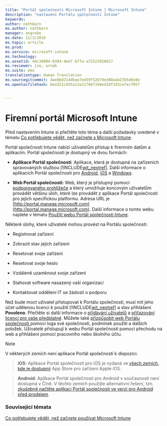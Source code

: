 ```yaml
---
title: "Portál společnosti Microsoft Intune | Microsoft Intune"
description: "nastavení Portálu společnosti Intune"
keywords: 
author: nathbarn
ms.author: nathbarn
manager: angrobe
ms.date: 11/3/2016
ms.topic: article
ms.prod: 
ms.service: microsoft-intune
ms.technology: 
ms.assetid: 4dc3d084-0394-4ee7-b7fa-a72523928627
ms.reviewer: jve, arnab
ms.suite: ems
translationtype: Human Translation
ms.sourcegitcommit: 4ae0bd214dbae7e459f52b79e388aab23b5d6e8e
ms.openlocfilehash: bea321c455a13a11766f19de42df193cefecf05f


---
```


# <a name="microsoft-intune-company-portal"></a>Firemní portál Microsoft Intune

Před nastavením Intune si přečtěte toto téma a další požadavky uvedené v tématu [Co potřebujete vědět, než začnete s Microsoft Intune](what-to-know-before-you-start-microsoft-intune.md).

Portál společnosti Intune nabízí uživatelům přístup k firemním datům a aplikacím. Portál společnosti je dostupný ve dvou formách:

-   **Aplikace Portál společnosti**: Aplikace, která je dostupná na zařízeních spravovaných službou [!INCLUDE[wit_nextref](../includes/wit_nextref_md.md)]. Další informace o aplikacích Portál společnosti pro [Android](/Intune/EndUser/using-your-android-device-with-intune), [iOS](/Intune/EndUser/using-your-ios-or-mac-os-x-device-with-intune) a [Windows](/Intune/EndUser/using-your-windows-device-with-intune).


- **Web Portál společnosti:** Web, který je přístupný pomocí [podporovaného prohlížeče](supported-web-browsers.md) a který umožňuje koncovým uživatelům provádět většinu úloh, které lze provádět z aplikace Portál společnosti pro jejich specifickou platformu. Adresa URL je [http://portal.manage.microsoft.com](http://portal.manage.microsoft.com). Další informace o tomto webu najdete v tématu [Použití webu Portál společnosti Intune](/Intune/EndUser/using-the-intune-company-portal-website).

Některé úlohy, které uživatelé mohou provést na Portálu společnosti:

-   Registrovat zařízení

-   Zobrazit stav jejich zařízení

-   Resetovat svoje zařízení

-   Resetovat svoje heslo

-   Vzdáleně uzamknout svoje zařízení

-   Stahovat software nasazený vaší organizací

-   Kontaktovat oddělení IT se žádostí o podporu

Než bude moct uživatel přistupovat k Portálu společnosti, musí mít jeho účet udělenou licenci k použití [!INCLUDE[wit_nextref](../includes/wit_nextref_md.md)] a stav přihlášení **Povoleno**. Přečtěte si další informace o [přidávání uživatelů](start-with-a-paid-subscription-to-microsoft-intune-step-3.md) a [přiřazování licencí pro vaše předplatné](start-with-a-paid-subscription-to-microsoft-intune-step-4.md). Můžete také [přizpůsobit web Portálu společnosti ](start-with-a-paid-subscription-to-microsoft-intune-step-7.md) pomocí loga své společnosti, podmínek použití a dalších položek. Uživatelé přistupují k webu Portál společnosti pomocí přechodu na web a přihlášení pomocí pracovního nebo školního účtu.

> [!NOTE]
> V některých zemích není aplikace Portál společnosti k dispozici.

> __iOS:__ Aplikace Portál společnosti pro iOS je vydaná ve [všech zemích, kde je dostupný](https://go.microsoft.com/fwlink/?linkid=831284) App Store pro zařízení Apple iOS.

> __Android__: Aplikace Portál společnosti pro Android v současnosti není dostupná v Číně. V těchto zemích použijte alternativní řešení, tzn. [zkušebně načtěte aplikaci Portál společnosti ve verzi pro Android před prodejem](https://www.microsoft.com/en-us/download/details.aspx?id=49140).  

### <a name="see-also"></a>Související témata
[Co potřebujete vědět, než začnete používat Microsoft Intune](what-to-know-before-you-start-microsoft-intune.md)



<!--HONumber=Nov16_HO1-->


